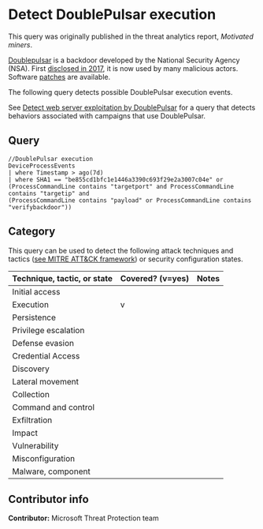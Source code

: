 # Detect DoublePulsar execution

This query was originally published in the threat analytics report, *Motivated miners*.

[Doublepulsar](https://www.microsoft.com/en-us/wdsi/threats/malware-encyclopedia-description?Name=Trojan:Win32/DoublePulsar&threatId=-2147239036) is a backdoor developed by the National Security Agency (NSA). First [disclosed in 2017](https://www.scmagazine.com/home/security-news/cybercrime/doublepulsar-malware-spreading-rapidly-in-the-wild-following-shadow-brokers-dump/), it is now used by many malicious actors. Software [patches](https://support.microsoft.com/en-us/help/4013389/title) are available.

The following query detects possible DoublePulsar execution events.

See [Detect web server exploitation by DoublePulsar](detect-web-server-exploit-doublepulsar.md) for a query that detects behaviors associated with campaigns that use DoublePulsar.

## Query

```Kusto
//DoublePulsar execution
DeviceProcessEvents
| where Timestamp > ago(7d)
| where SHA1 == "be855cd1bfc1e1446a3390c693f29e2a3007c04e" or
(ProcessCommandLine contains "targetport" and ProcessCommandLine contains "targetip" and 
(ProcessCommandLine contains "payload" or ProcessCommandLine contains "verifybackdoor"))
```

## Category

This query can be used to detect the following attack techniques and tactics ([see MITRE ATT&CK framework](https://attack.mitre.org/)) or security configuration states.

| Technique, tactic, or state | Covered? (v=yes) | Notes |
|-|-|-|
| Initial access |  |  |
| Execution | v |  |
| Persistence |  |  |
| Privilege escalation |  |  |
| Defense evasion |  |  |
| Credential Access |  |  |
| Discovery |  |  |
| Lateral movement |  |  |
| Collection |  |  |
| Command and control |  |  |
| Exfiltration |  |  |
| Impact |  |  |
| Vulnerability |  |  |
| Misconfiguration |  |  |
| Malware, component |  |  |

## Contributor info

**Contributor:** Microsoft Threat Protection team
